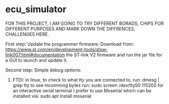 # ecu_simulator

FOR THIS PROJECT, I AM GOING TO TRY DIFFERENT BORADS, CHIPS FOR DIFFERENT PURPOSES AND MARK DOWN THE DIFFRENCES, CHALLENGES HERE.

First step: Update the programmer firmware:
Download from: https://www.st.com/en/development-tools/stsw-link007.html#documentation
the ST-link V2 firmware and run the jar file for a GUI to launch and update it.

Second step:
Simple debug options:
1. FTDI: in linux, to check to what tty you are connected to, run: dmesg | grep tty
                   to see incomming bytes run: sudo screen /dev/ttyS0 115200
                   for an interactive serial terminal I prefer to use Moserial which can 
                   be installed via: sudo apt install moserial

